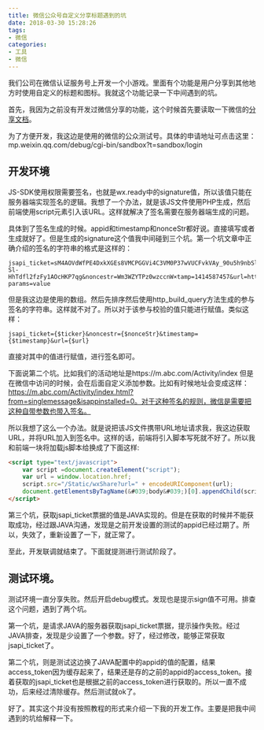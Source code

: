 ```yaml
---
title: 微信公众号自定义分享标题遇到的坑
date: 2018-03-30 15:28:26
tags:
- 微信
categories:
- 工具
- 微信
---
```

我们公司在微信认证服务号上开发一个小游戏。里面有个功能是用户分享到其他地方时使用自定义的标题和图标。我就这个功能记录一下中间遇到的坑。

首先，我因为之前没有开发过微信分享的功能，这个时候首先要读取一下微信的[分享文档](https://mp.weixin.qq.com/wiki?t=resource/res_main&id=mp1421141115)。

为了方便开发，我这边是使用的微信的公众测试号。具体的申请地址可点击这里：mp.weixin.qq.com/debug/cgi-bin/sandbox?t=sandbox/login

## 开发环境

JS-SDK使用权限需要签名，也就是wx.ready中的signature值，所以该值只能在服务器端实现签名的逻辑。我想了一个办法，就是该JS文件使用PHP生成，然后前端使用script元素引入该URL。这样就解决了签名需要在服务器端生成的问题。

具体到了签名生成的时候。appid和timestamp和nonceStr都好说。直接填写或者生成就好了。但是生成的signature这个值我中间碰到三个坑。第一个坑文章中正确介绍的签名的字符串的格式是这样的：

```
jsapi_ticket=sM4AOVdWfPE4DxkXGEs8VMCPGGVi4C3VM0P37wVUCFvkVAy_90u5h9nbSlYy3-Sl-HhTdfl2fzFy1AOcHKP7qg&noncestr=Wm3WZYTPz0wzccnW×tamp=1414587457&url=http://mp.weixin.qq.com?params=value
```

但是我这边是使用的数组。然后先排序然后使用http_build_query方法生成的参与签名的字符串。这样就不对了。所以对于该参与校验的值只能进行赋值。类似这样：

```
jsapi_ticket={$ticker}&noncestr={$nonceStr}&timestamp={$timestamp}&url={$url}
```

直接对其中的值进行赋值，进行签名即可。

下面说第二个坑。比如我们的活动地址是https://m.abc.com/Activity/index 但是在微信中访问的时候，会在后面自定义添加参数。比如有时候地址会变成这样：https://m.abc.com/Activity/index.html?from=singlemessage&isappinstalled=0。对于这种签名的规则，微信是需要把这种自带参数也带入签名。

所以我想了这么一个办法。就是说把该JS文件携带URL地址请求我，我这边获取URL，并将URL加入到签名中。这样的话，前端将引入脚本写死就不好了。所以我和前端一块将加载js脚本给换成了下面这样:

```html
<script type="text/javascript">
	var script =document.createElement("script");
	var url = window.location.href;
	script.src="/Static/wxShare?url=" + encodeURIComponent(url);
	document.getElementsByTagName(&#039;body&#039;)[0].appendChild(script);
</script>
```

第三个坑，获取jsapi_ticket票据的值是JAVA实现的。但是在获取的时候并不能获取成功，经过跟JAVA沟通，发现是之前开发设置的测试的appid已经过期了。所以，失效了，重新设置了一下，就正常了。

至此，开发联调就结束了。下面就提测进行测试阶段了。

## 测试环境。

测试环境一直分享失败。然后开启debug模式。发现也是提示sign值不可用。排查这个问题，遇到了两个坑。

第一个坑，是请求JAVA的服务器获取jsapi_ticket票据，提示操作失败。经过JAVA排查，发现是少设置了一个参数。好了，经过修改，能够正常获取jsapi_ticket了。

第二个坑，则是测试这边换了JAVA配置中的appid的值的配置，结果access_token因为缓存起来了，结果还是存的之前的appid的access_token。接着获取的jsapi_ticket也是根据之前的access_token进行获取的。所以一直不成功，后来经过清除缓存。然后测试就ok了。

好了。其实这个并没有按照教程的形式来介绍一下我的开发工作。主要是把我中间遇到的坑给解释一下。

